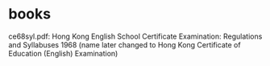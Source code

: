 # books

ce68syl.pdf: Hong Kong English School Certificate Examination: Regulations and Syllabuses 1968 (name later changed to Hong Kong Certificate of Education (English) Examination)
